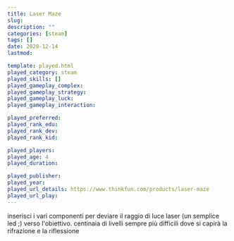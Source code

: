 ```yaml
---
title: Laser Maze
slug: 
description: ""
categories: [steam]
tags: []
date: 2020-12-14
lastmod: 

template: played.html
played_category: steam
played_skills: []
played_gameplay_complex: 
played_gameplay_strategy: 
played_gameplay_luck: 
played_gameplay_interaction: 

played_preferred: 
played_rank_edu: 
played_rank_dev: 
played_rank_kid: 

played_players: 
played_age: 4
played_duration: 

played_publisher: 
played_year: 
played_url_details: https://www.thinkfun.com/products/laser-maze
played_url_play: 
---
```


inserisci i vari componenti per deviare il raggio di luce laser (un semplice led ;) verso l'obiettivo.
centinaia di livelli sempre più difficili dove si capirà la rifrazione e la riflessione


